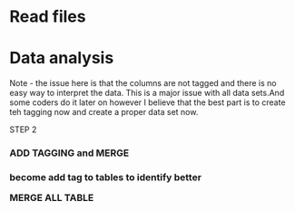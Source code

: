 <h1> Read files </h1>

<h1> Data analysis</h1>


<p>Note - the issue here is that the columns are not tagged and there is no easy way to interpret the data. This is a major issue with all data sets.And some coders do it later on however I believe that the best part is to create teh tagging now and create a proper data set now.<p>


STEP 2
<h3> ADD TAGGING and MERGE<h3>
<p> become add tag to tables to identify better<p>
<p> MERGE ALL TABLE <p>


